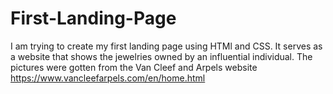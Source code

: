 # First-Landing-Page

I am trying to create my first landing page using HTMl and CSS.
It serves as a website that shows the jewelries owned by an influential individual.
The pictures were gotten from the Van Cleef and Arpels website https://www.vancleefarpels.com/en/home.html 

